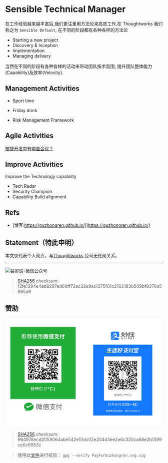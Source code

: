 # Sensible Technical Manager


在工作经验越来越丰富后,我们更注重用方法论来高效工作,在 Thoughtworks 我们称之为 `Sensible Default`, 在不同的阶段都有各种各样的方法论

- Starting a new project
- Discovery & Inception
- Implementation
- Managing delivery

当然在不同的阶段有各种各样的活动来带动团队技术氛围, 提升团队整体能力(Capability)及效率(Velocity).

## Management Activities
- Sport time
- Friday drink

- Risk Management Framework

## Agile Activities

[敏捷开发中有哪些会议？](https://guzhongren.github.io/2021/08/%E6%95%8F%E6%8D%B7%E5%BC%80%E5%8F%91%E4%B8%AD%E6%9C%89%E5%93%AA%E4%BA%9B%E4%BC%9A%E8%AE%AE/)

## Improve Activities

Improve the Technology capability

- Tech Radar
- Security Champion
- Capability Build alignment


## Refs

* [博客:https://guzhongren.github.io/](https://guzhongren.github.io/)

## Statement（特此申明）

本文仅代表个人观点，与[Thoughtworks](https://www.Thoughtworks.com/) 公司无任何关系。

----
![谷哥说-微信公众号](https://cdn.jsdelivr.net/gh/guzhongren/data-hosting@master/20210819/扫码_搜索联合传播样式-白色版.ae9zxgscqcg.png)
> [SHA256](https://emn178.github.io/online-tools/sha256_checksum.html) checksum: f2fe1394e4ab9297ed69ff73ac32e9ac1375f01c2102183b509bf9379a5995d6

## 赞助

![PayForGuzhongren](/images/pay/PayForGuzhongren.svg)
> [SHA256](https://emn178.github.io/online-tools/sha256_checksum.html) checksum: 964978ecd2059064abe542e51dc02e204d3ee2e6c320ca68e2b1399ce0c6953c

> 使用此[文件](https://guzhongren.github.io/images/pay/payforguzhongren.svg.sig)进行校验： `gpg --verify PayForGuzhongren.svg.sig`

